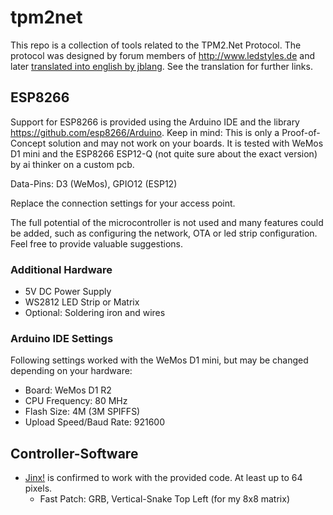 # tpm2net

This repo is a collection of tools related to the TPM2.Net Protocol. The protocol was designed by forum members of http://www.ledstyles.de and later [translated into english by jblang](https://gist.github.com/jblang/89e24e2655be6c463c56). See the translation for further links.

## ESP8266

Support for ESP8266 is provided using the Arduino IDE and the library https://github.com/esp8266/Arduino.
Keep in mind: This is only a Proof-of-Concept solution and may not work on your boards. It is tested with WeMos D1 mini and the ESP8266 ESP12-Q (not quite sure about the exact version) by ai thinker on a custom pcb.

Data-Pins: D3 (WeMos), GPIO12 (ESP12)

Replace the connection settings for your access point.

The full potential of the microcontroller is not used and many features could be added, such as configuring the network, OTA or led strip configuration. Feel free to provide valuable suggestions.

### Additional Hardware
* 5V DC Power Supply
* WS2812 LED Strip or Matrix
* Optional: Soldering iron and wires

### Arduino IDE Settings
Following settings worked with the WeMos D1 mini, but may be changed depending on your hardware:
* Board: WeMos D1 R2
* CPU Frequency: 80 MHz
* Flash Size: 4M (3M SPIFFS)
* Upload Speed/Baud Rate: 921600

## Controller-Software

* [Jinx!](http://www.live-leds.de/) is confirmed to work with the provided code. At least up to 64 pixels.
  * Fast Patch: GRB, Vertical-Snake Top Left (for my 8x8 matrix)